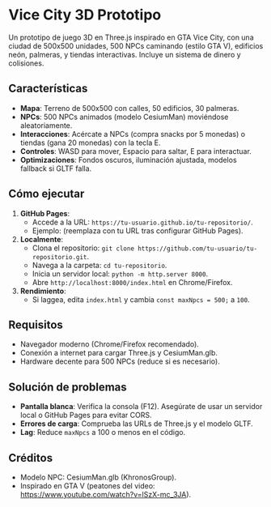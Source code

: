 # Vice City 3D Prototipo

Un prototipo de juego 3D en Three.js inspirado en GTA Vice City, con una ciudad de 500x500 unidades, 500 NPCs caminando (estilo GTA V), edificios neón, palmeras, y tiendas interactivas. Incluye un sistema de dinero y colisiones.

## Características
- **Mapa**: Terreno de 500x500 con calles, 50 edificios, 30 palmeras.
- **NPCs**: 500 NPCs animados (modelo CesiumMan) moviéndose aleatoriamente.
- **Interacciones**: Acércate a NPCs (compra snacks por 5 monedas) o tiendas (gana 20 monedas) con la tecla E.
- **Controles**: WASD para mover, Espacio para saltar, E para interactuar.
- **Optimizaciones**: Fondos oscuros, iluminación ajustada, modelos fallback si GLTF falla.

## Cómo ejecutar
1. **GitHub Pages**:
   - Accede a la URL: `https://tu-usuario.github.io/tu-repositorio/`.
   - Ejemplo: (reemplaza con tu URL tras configurar GitHub Pages).
2. **Localmente**:
   - Clona el repositorio: `git clone https://github.com/tu-usuario/tu-repositorio.git`.
   - Navega a la carpeta: `cd tu-repositorio`.
   - Inicia un servidor local: `python -m http.server 8000`.
   - Abre `http://localhost:8000/index.html` en Chrome/Firefox.
3. **Rendimiento**:
   - Si laggea, edita `index.html` y cambia `const maxNpcs = 500;` a `100`.

## Requisitos
- Navegador moderno (Chrome/Firefox recomendado).
- Conexión a internet para cargar Three.js y CesiumMan.glb.
- Hardware decente para 500 NPCs (reduce si es necesario).

## Solución de problemas
- **Pantalla blanca**: Verifica la consola (F12). Asegúrate de usar un servidor local o GitHub Pages para evitar CORS.
- **Errores de carga**: Comprueba las URLs de Three.js y el modelo GLTF.
- **Lag**: Reduce `maxNpcs` a 100 o menos en el código.

## Créditos
- Modelo NPC: CesiumMan.glb (KhronosGroup).
- Inspirado en GTA V (peatones del video: https://www.youtube.com/watch?v=lSzX-mc_3JA).